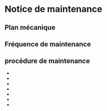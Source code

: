 # Notice de maintenance

## Plan mécanique

##  Fréquence de maintenance



##  procédure de maintenance

- 
-  
-  
-  
-  
-  
-  